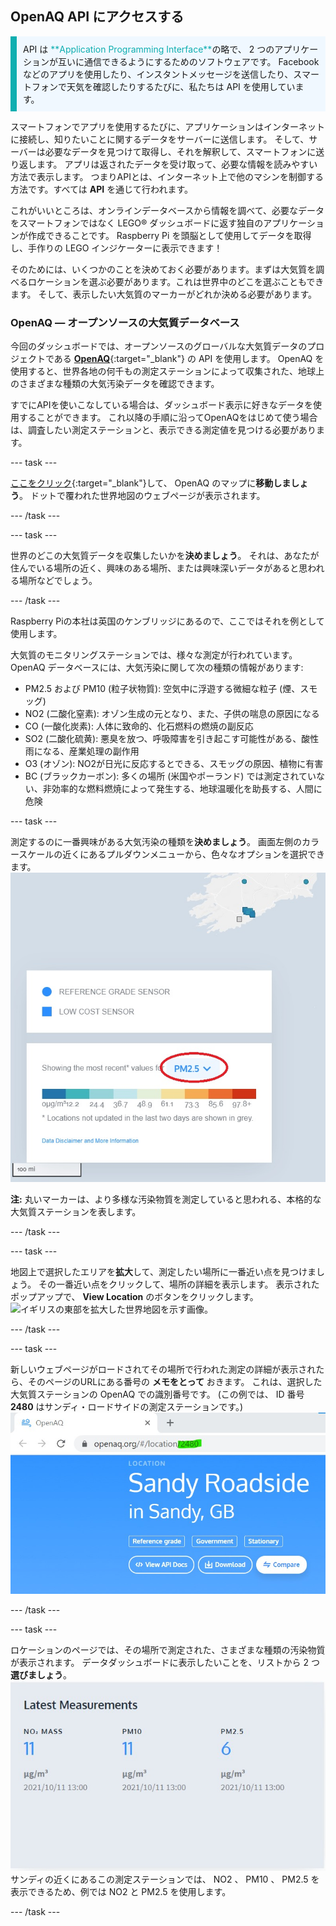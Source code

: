 ## OpenAQ API にアクセスする

<p style="border-left: solid; border-width:10px; border-color: #0faeb0; background-color: aliceblue; padding: 10px;">API は <span style="color: #0faeb0">**Application Programming Interface**</span>の略で、 2 つのアプリケーションが互いに通信できるようにするためのソフトウェアです。 Facebook などのアプリを使用したり、インスタントメッセージを送信したり、スマートフォンで天気を確認したりするたびに、私たちは API を使用しています。</p>

スマートフォンでアプリを使用するたびに、アプリケーションはインターネットに接続し、知りたいことに関するデータをサーバーに送信します。 そして、サーバーは必要なデータを見つけて取得し、それを解釈して、スマートフォンに送り返します。 アプリは返されたデータを受け取って、必要な情報を読みやすい方法で表示します。 つまりAPIとは、インターネット上で他のマシンを制御する方法です。すべては **API** を通じて行われます。

これがいいところは、オンラインデータベースから情報を調べて、必要なデータをスマートフォンではなく LEGO® ダッシュボードに返す独自のアプリケーションが作成できることです。 Raspberry Pi を頭脳として使用してデータを取得し、手作りの LEGO インジケーターに表示できます！

そのためには、いくつかのことを決めておく必要があります。まずは大気質を調べるロケーションを選ぶ必要があります。これは世界中のどこを選ぶこともできます。 そして、表示したい大気質のマーカーがどれか決める必要があります。

### OpenAQ — オープンソースの大気質データベース

今回のダッシュボードでは、オープンソースのグローバルな大気質データのプロジェクトである [**OpenAQ**](https://openaq.org/#/){:target="_blank"} の API を使用します。 OpenAQ を使用すると、世界各地の何千もの測定ステーションによって収集された、地球上のさまざまな種類の大気汚染データを確認できます。

すでにAPIを使いこなしている場合は、ダッシュボード表示に好きなデータを使用することができます。 これ以降の手順に沿ってOpenAQをはじめて使う場合は、調査したい測定ステーションと、表示できる測定値を見つける必要があります。

--- task ---

[ここをクリック](https://openaq.org/#/map){:target="_blank"}して、 OpenAQ のマップに**移動しましょう**。 ドットで覆われた世界地図のウェブページが表示されます。

--- /task --- 

--- task ---

世界のどこの大気質データを収集したいかを**決めましょう**。 それは、あなたが住んでいる場所の近く、興味のある場所、または興味深いデータがあると思われる場所などでしょう。

--- /task --- 

Raspberry Piの本社は英国のケンブリッジにあるので、ここではそれを例として使用します。

大気質のモニタリングステーションでは、様々な測定が行われています。 OpenAQ データベースには、大気汚染に関して次の種類の情報があります:

 + PM2.5 および PM10 (粒子状物質): 空気中に浮遊する微細な粒子 (煙、スモッグ)
 + NO2 (二酸化窒素): オゾン生成の元となり、また、子供の喘息の原因になる
 + CO (一酸化炭素): 人体に致命的、化石燃料の燃焼の副反応
 + SO2 (二酸化硫黄): 悪臭を放つ、呼吸障害を引き起こす可能性がある、酸性雨になる、産業処理の副作用
 + O3 (オゾン): NO2が日光に反応するとできる、スモッグの原因、植物に有害
 + BC (ブラックカーボン): 多くの場所 (米国やポーランド) では測定されていない、非効率的な燃料燃焼によって発生する、地球温暖化を助長する、人間に危険

--- task ---

測定するのに一番興味がある大気汚染の種類を**決めましょう**。 画面左側のカラースケールの近くにあるプルダウンメニューから、色々なオプションを選択できます。 ![OpenAQ マップのプルダウンメニューを示す画像。](images/mapscale.jpg)

**注:** 丸いマーカーは、より多様な汚染物質を測定していると思われる、本格的な大気質ステーションを表します。

--- /task ---

--- task ---

地図上で選択したエリアを**拡大**して、測定したい場所に一番近い点を見つけましょう。 その一番近い点をクリックして、場所の詳細を表示します。 表示されたポップアップで、 **View Location** のボタンをクリックします。  
![イギリスの東部を拡大した世界地図を示す画像。](images/mapscroll.gif)

--- /task ---

--- task ---

新しいウェブページがロードされてその場所で行われた測定の詳細が表示されたら、そのページのURLにある番号の **メモをとって** おきます。 これは、選択した大気質ステーションの OpenAQ での識別番号です。 (この例では、 ID 番号 **2480** はサンディ・ロードサイドの測定ステーションです。) ![ロケーション ID の番号が付いた Open AQ の URLを示す画像。](images/openaq_id.jpg)

--- /task ---

--- task ---

ロケーションのページでは、その場所で測定された、さまざまな種類の汚染物質が表示されます。 データダッシュボードに表示したいことを、リストから 2 つ**選びましょう**。 ![Image showing a pollutant list from a location on the OpenAQ map.](images/openaq_msmt.jpg) サンディの近くにあるこの測定ステーションでは、 NO2 、 PM10 、 PM2.5 を表示できるため、例では NO2 と PM2.5 を使用します。

--- /task ---